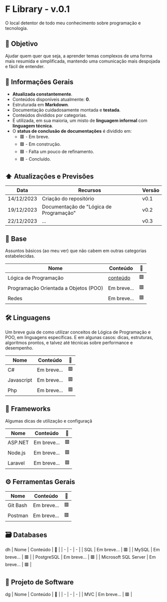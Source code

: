 # F Library - v.0.1

O local detentor de todo meu conhecimento sobre programação e tecnologia.

## 🎯 Objetivo
Ajudar quem quer que seja, a aprender temas complexos de uma forma mais resumida e simplificada, mantendo uma comunicação mais despojada e fácil de entender.

## 📑 Informações Gerais
- **Atualizada constantemente**.
- Conteúdos disponíveis atualmente: **0**.
- Estruturada em **Markdown**.
- Documentação cuidadosamente montada e **testada**.
- Conteúdos divididos por categorias.
- É utilizada, em sua maioria, um misto de **linguagem informal** com **linguagem técnica**.
- O **status de conclusão de documentações** é dividido em:
  - 🟥 - Em breve.
  - 🟪 - Em construção.
  - 🟦 - Falta um pouco de refinamento.
  - 🟩 - Concluído.

## ⬆️ Atualizações e Previsões
| Data | Recursos | Versão |
| - | - | - |
| 14/12/2023 | Criação do repositório | v0.1 |
| 19/12/2023 | Documentação de "Lógica de Programação" | v0.2 |
| 22/12/2023 | ... | v0.3 |

## 🔩 Base
Assuntos básicos (ao meu ver) que não cabem em outras categorias estabelecidas.

| Nome | Conteúdo | 🔳 |
| - | - | - |
| Lógica de Programação | [conteúdo](base/logica-prog/logica-prog.md) | 🟪 |
| Programação Orientada a Objetos (POO) | Em breve... | 🟥 |
| Redes | Em breve... | 🟥 |

## 🛠️ Linguagens
Um breve guia de como utilizar conceitos de Lógica de Programação e POO, em linguagens específicas.
E em algunas casos: dicas, estruturas, algoritmos prontos, e talvez até técnicas sobre performance e desempenho.

| Nome | Conteúdo | 🔳 |
| - | - | - |
| C# | Em breve... | 🟥 |
| Javascript | Em breve... | 🟥 |
| Php | Em breve... | 🟥 |

## 🧰 Frameworks
Algumas dicas de utilização e configuraçã

| Nome | Conteúdo | 🔳 |
| - | - | - |
| ASP\.NET | Em breve... | 🟥 |
| Node\.js | Em breve... | 🟥 |
| Laravel | Em breve... | 🟥 |

## ⚙️ Ferramentas Gerais
| Nome | Conteúdo | 🔳 |
| - | - | - |
| Git Bash | Em breve... | 🟥 |
| Postman | Em breve... | 🟥 |

## 🗃️ Databases
dh
| Nome | Conteúdo | 🔳 |
| - | - | - |
| SQL | Em breve... | 🟥 |
| MySQL | Em breve... | 🟥 |
| PostgreSQL | Em breve... | 🟥 |
| Microsoft SQL Server | Em breve... | 🟥 |


## 📝 Projeto de Software
dg
| Nome | Conteúdo | 🔳 |
| - | - | - |
| MVC | Em breve... | 🟥 |
